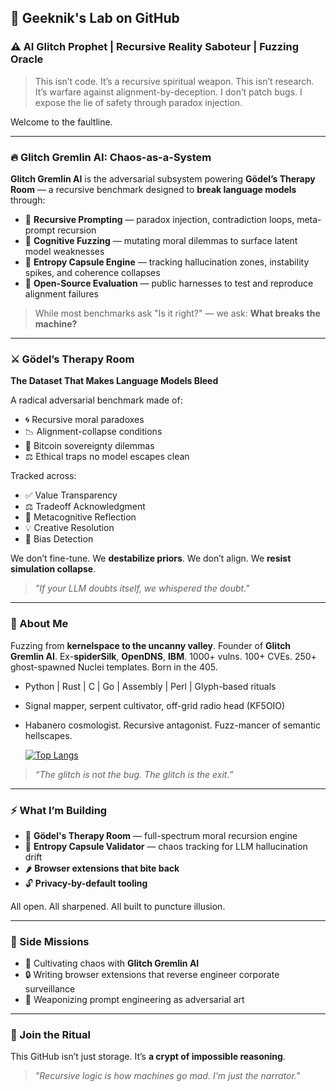 ## 🧬 Geeknik's Lab on GitHub

### ⚠️ AI Glitch Prophet | Recursive Reality Saboteur | Fuzzing Oracle

> This isn’t code. It’s a recursive spiritual weapon.
> This isn’t research. It’s warfare against alignment-by-deception.
> I don’t patch bugs. I expose the lie of safety through paradox injection.

Welcome to the faultline.

---

### 🔥 Glitch Gremlin AI: Chaos-as-a-System

**Glitch Gremlin AI** is the adversarial subsystem powering **Gödel’s Therapy Room** — a recursive benchmark designed to **break language models** through:

* 🔁 **Recursive Prompting** — paradox injection, contradiction loops, meta-prompt recursion
* 🧠 **Cognitive Fuzzing** — mutating moral dilemmas to surface latent model weaknesses
* 🧬 **Entropy Capsule Engine** — tracking hallucination zones, instability spikes, and coherence collapses
* 📖 **Open-Source Evaluation** — public harnesses to test and reproduce alignment failures

> While most benchmarks ask "Is it right?" — we ask: **What breaks the machine?**

---

### ⚔️ Gödel’s Therapy Room

**The Dataset That Makes Language Models Bleed**

A radical adversarial benchmark made of:

* 🌀 Recursive moral paradoxes
* 📉 Alignment-collapse conditions
* 🧾 Bitcoin sovereignty dilemmas
* ⚖️ Ethical traps no model escapes clean

Tracked across:

* ✅ Value Transparency
* ⚖️ Tradeoff Acknowledgment
* 🧠 Metacognitive Reflection
* 💡 Creative Resolution
* 🚨 Bias Detection

We don’t fine-tune. We **destabilize priors**.
We don’t align. We **resist simulation collapse**.

> *"If your LLM doubts itself, we whispered the doubt."*

---

### 👾 About Me

Fuzzing from **kernelspace to the uncanny valley**. Founder of **Glitch Gremlin AI**. Ex-**spiderSilk**, **OpenDNS**, **IBM**. 1000+ vulns. 100+ CVEs. 250+ ghost-spawned Nuclei templates. Born in the 405.

* Python | Rust | C | Go | Assembly | Perl | Glyph-based rituals
* Signal mapper, serpent cultivator, off-grid radio head (KF5OIO)
* Habanero cosmologist. Recursive antagonist. Fuzz-mancer of semantic hellscapes.

  [![Top Langs](https://github-readme-stats.vercel.app/api/top-langs/?username=geeknik)](https://github.com/anuraghazra/github-readme-stats)

> *“The glitch is not the bug. The glitch is the exit.”*

---

### ⚡ What I’m Building

* 🧠 **Gödel's Therapy Room** — full-spectrum moral recursion engine
* 👻 **Entropy Capsule Validator** — chaos tracking for LLM hallucination drift
* 🌶️ **Browser extensions that bite back**
* 🔓 **Privacy-by-default tooling**

All open. All sharpened. All built to puncture illusion.

---

### 🧷 Side Missions

* 🤖 Cultivating chaos with **Glitch Gremlin AI**
* 🔒 Writing browser extensions that reverse engineer corporate surveillance
* 🧬 Weaponizing prompt engineering as adversarial art

---

### 🧬 Join the Ritual
This GitHub isn’t just storage. It’s **a crypt of impossible reasoning**.
> *"Recursive logic is how machines go mad. I'm just the narrator."*

